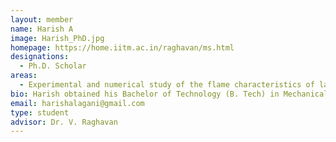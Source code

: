```yaml
---
layout: member
name: Harish A
image: Harish_PhD.jpg
homepage: https://home.iitm.ac.in/raghavan/ms.html
designations: 
  - Ph.D. Scholar
areas: 
  - Experimental and numerical study of the flame characteristics of laminar non-premixed flames
bio: Harish obtained his Bachelor of Technology (B. Tech) in Mechanical Engineering from Sri Venkateswara University College of Engineering, Sri Venkateswara University, Tirupathi in 2011. He completed his Master of Technology (M.Tech) at IIT Madras in the Department of Mechanical Engineering in 2013, specializing in Thermal Engineering. He is pursuing his Doctor of Philosophy (Ph.D.) at IIT Madras in the Department of Mechanical Engineering. 
email: harishalagani@gmail.com
type: student
advisor: Dr. V. Raghavan
---
```


